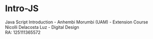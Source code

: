 # Intro-JS
Java Script Introduction - Anhembi Morumbi (UAM) - Extension Course <br>
Nicolli Delacosta Luz - Digital Design <br> 
RA: 125111365572
